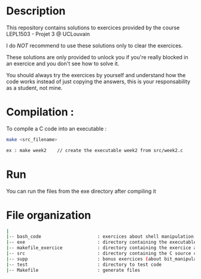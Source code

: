 # Description

This repository contains solutions to exercices provided by the course LEPL1503 - Projet 3 @ UCLouvain

I do *NOT* recommend to use these solutions only to clear the exercices.

These solutions are only provided to unlock you if you're really blocked in an exercice and you don't see how to solve it.

You should always try the exercices by yourself and understand how the code works instead of just copying the answers, this is your responsability as a student, not mine.

# Compilation : 

To compile a C code into an executable :

``` bash
make <src_filename>

ex : make week2    // create the executable week2 from src/week2.c
```

# Run 

 You can run the files from the exe directory after compiling it
 
# File organization

```bash
|
|-- bash_code                     : exercices about shell manipulation
|-- exe                           : directory containing the executables files
|-- makefile_exercice             : directory containing the exercice about modules in C
|-- src                           : directory containing the C source code
|-- supp                          : bonus exercices (about bit_manipulation)
|-- test                          : directory to test code
|-- Makefile                      : generate files
```
